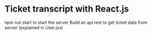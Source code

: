 # Ticket transcript with React.js
npm run start to start the server
Build an api rest to get ticket data from server (explained in User.jsx)